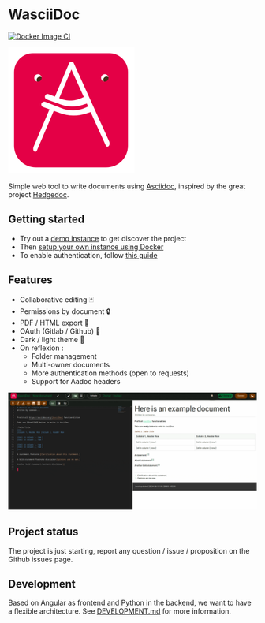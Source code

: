# WasciiDoc

[![Docker Image CI](https://github.com/Ptchw0rk/WasciiDoc/actions/workflows/build-docker-image.yml/badge.svg)](https://github.com/Ptchw0rk/WasciiDoc/actions/workflows/build-docker-image.yml)

![Logo](docs/images/icon_256.png)

Simple web tool to write documents using [Asciidoc](https://asciidoc.org/), 
inspired by the great project [Hedgedoc](https://github.com/hedgedoc/hedgedoc).

## Getting started

- Try out a [demo instance](https://app.wasciidoc.com/) to get discover the project
- Then [setup your own instance using Docker](docs/deploy_with_docker.md)
- To enable authentication, follow [this guide](docs/setup_oauth.md)

## Features

- Collaborative editing 🃏 
- Permissions by document 🔒
- PDF / HTML export 🌿
- OAuth (Gitlab / Github) 🦣
- Dark / light theme 🌙
- On reflexion : 
  - Folder management
  - Multi-owner documents
  - More authentication methods (open to requests)
  - Support for Aadoc headers

![editor_overview.gif](docs/images/editor_overview.gif)

## Project status

The project is just starting, report any question / issue / proposition on the Github
issues page.

## Development

Based on Angular as frontend and Python in the backend, we 
want to have a flexible architecture.
See [DEVELOPMENT.md](docs/DEVELOPMENT.md) for more information.
